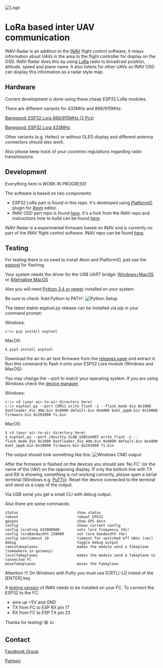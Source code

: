 ![Logo](https://github.com/mistyk/inavradar-ESP32/raw/master/docs/logo.png)

# LoRa based inter UAV communication

INAV-Radar is an addition to the [INAV](https://github.com/iNavFlight/inav) flight control software, it relays information about UAVs in the area to the flight controller for display on the OSD. INAV-Radar does this by using [LoRa](https://en.wikipedia.org/wiki/LoRa) radio to broadcast position, altitude, speed and plane name. It also listens for other UAVs so INAV OSD  can display this information as a radar style map.

## Hardware
Current development is done using these cheap ESP32 LoRa modules.

There are different variants for 433MHz and 868/915MHz:

[Banggood: ESP32 Lora 868/915MHz (2 Pcs)](https://www.banggood.com/de/2Pcs-Wemos-TTGO-LORA32-868915Mhz-ESP32-LoRa-OLED-0_96-Inch-Blue-Display-p-1239769.html?rmmds=search&cur_warehouse=CN)

[Banggood: ESP32 Lora 433MHz](https://www.banggood.com/de/Wemos-TTGO-LORA-SX1278-ESP32-0_96OLED-16-Mt-Bytes-128-Mt-bit-433Mhz-For-Arduino-p-1205930.html?rmmds=search&cur_warehouse=CN)

Other variants (e.g. Heltec) or without OLED display and different antenna connectors should also work.

Also please keep track of your countries regulations regarding radio transmissions.

## Development
Everything here is WORK IN PROGRESS!

The software is based on two components:
- ESP32 LoRa part is found in this repo.
It's developed using [PlatformIO](https://platformio.org/) plugin for [Atom](https://atom.io/) editor.
- INAV OSD part repo is found [here](https://github.com/mistyk/inavRC2).
It's a fork from the INAV repo and instructions how to build can be found [here](https://github.com/iNavFlight/inav/blob/master/docs/development/Building%20in%20Docker.md).

INAV-Radar is a experimental firmware based on INAV and is currently no part of the INAV flight control software. INAV repo can be found [here](https://github.com/iNavFlight/inav).

## Testing
For testing there is no need to install Atom and PlatformIO, just use the [esptool](https://github.com/espressif/esptool) for flashing.

Your system needs the driver for the USB UART bridge:
[Windows+MacOS](https://www.silabs.com/products/development-tools/software/usb-to-uart-bridge-vcp-drivers)
 or [Alternative MacOS](https://github.com/adrianmihalko/ch340g-ch34g-ch34x-mac-os-x-driver)

Also you will need [Python 3.4 or newer](https://www.python.org/downloads/) installed on your system.

Be sure to check 'Add Python to PATH':
![Python Setup](https://github.com/mistyk/inavradar-ESP32/raw/master/docs/python.png)


The latest stable esptool.py release can be installed via pip in your command prompt:

Windows:
```
c:\> pip install esptool
```

MacOS:
```
$ pip3 install esptool
```

Download the air-to-air test firmware from the [releases page](https://github.com/mistyk/inavradar-ESP32/releases)
and extract it. Run this command to flash it onto your ESP32 Lora module (Windows and MacOS):

You may change the --port to match your operating system. If you are using Windows check the [device manager](https://github.com/mistyk/inavradar-ESP32/raw/master/docs/devManager.PNG).

Windows:
```
c:\> cd (your air-to-air directory here)
c:\> esptool.py --port COM11 write_flash -z --flash_mode dio 0x1000 bootloader_dio_40m.bin 0x8000 default.bin 0xe000 boot_app0.bin 0x10000 firmware.bin 0x291000 fs.bin
```

MacOS:
```
$ cd (your air-to-air directory here)
$ esptool.py --port /dev/tty.SLAB_USBtoUART write_flash -z --flash_mode dio 0x1000 bootloader_dio_40m.bin 0x8000 default.bin 0xe000 boot_app0.bin 0x10000 firmware.bin 0x291000 fs.bin

```

The output should look something like this:
![Windows CMD output](https://github.com/mistyk/inavradar-ESP32/raw/master/docs/cmd.PNG)

After the firmware is flashed on the devices you should see 'No FC' (or the name of the UAV) on the opposing display.
If only the bottom line with TX and RX is showing, something is not working correctly, please open a serial terminal (Windows e.g. [PuTTy](https://www.chiark.greenend.org.uk/~sgtatham/putty/latest.html)). Reset the device connected to the terminal and send us a copy of the output.

Via USB serial you get a small CLI with debug output.

Also there are some commands:

```
status                           show status
reboot                           reboot EPS32
gpspos                           show GPS data
config                           shows current config
config loraFreq 433000000        sets lora frequency (Hz)
config loraBandwidth 250000      set lora bandwidth (Hz)
config uavtimeout 10             timeout for switched off UAVs (sec)
debug                            toggle debug output
radiofakeplanes                  makes the module send a fakeplane (somewhere in germany)
localfakeplanes                  makes the module send a fakeplane to connected FC
movefakeplanes                   moves the fakeplane
```

Attention !!! On Windows with Putty you must use [CRTL]-[J] insted of the [ENTER] key.

A [testing version](https://github.com/mistyk/inavradar-ESP32/releases) of INAV needs to be installed on your FC.
To connect the ESP32 to the FC:
- wire up +5V and GND
- TX from FC to ESP RX pin 17
- RX from FC to ESP TX pin 23

Thanks for testing! 😄 👍

## Contact
[Facebook Group](https://www.facebook.com/groups/360607501179901/)

[Patreon](https://www.patreon.com/inavradar)
